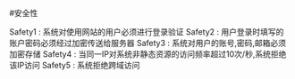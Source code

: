 #安全性

Safety1 : 系统对使用网站的用户必须进行登录验证
Safety2 : 用户登录时填写的账户密码必须经过加密传送给服务器
Safety3 : 系统对用户的账号,密码,邮箱必须加密存储
Safety4 : 当同一IP对系统非静态资源的访问频率超过10次/秒,系统拒绝该IP访问
Safety5 : 系统拒绝跨域访问
